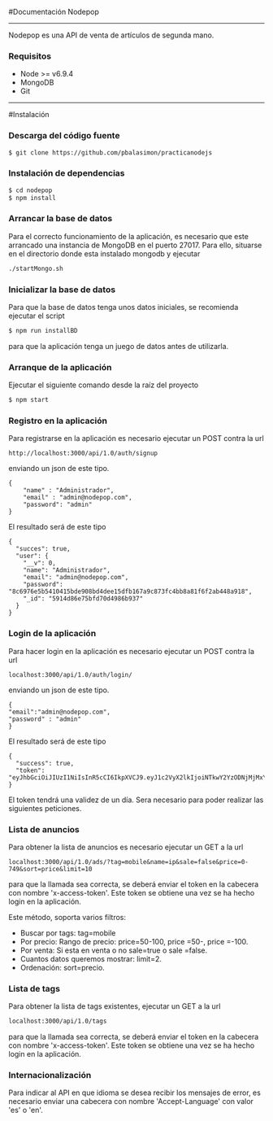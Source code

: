 #Documentación Nodepop___Nodepop es una API de venta de artículos de segunda mano.### Requisitos* Node >= v6.9.4* MongoDB* Git___#Instalación### Descarga del código fuente```sh$ git clone https://github.com/pbalasimon/practicanodejs```### Instalación de dependencias```sh$ cd nodepop$ npm install```### Arrancar la base de datosPara el correcto funcionamiento de la aplicación, es necesario que este arrancado una instancia de MongoDB en el puerto 27017. Para ello, situarse en el directorio donde esta instalado mongodb y ejecutar```sh./startMongo.sh```### Inicializar la base de datosPara que la base de datos tenga unos datos iniciales, se recomienda ejecutar el script```sh$ npm run installBD```para que la aplicación tenga un juego de datos antes de utilizarla.### Arranque de la aplicaciónEjecutar el siguiente comando desde la raíz del proyecto```sh$ npm start```### Registro en la aplicaciónPara registrarse en la aplicación es necesario ejecutar un POST contra la url```http://localhost:3000/api/1.0/auth/signup```enviando un json de este tipo.```{	"name" : "Administrador",	"email" : "admin@nodepop.com",	"password": "admin"}```El resultado será de este tipo```{  "succes": true,  "user": {    "__v": 0,    "name": "Administrador",    "email": "admin@nodepop.com",    "password": "8c6976e5b5410415bde908bd4dee15dfb167a9c873fc4bb8a81f6f2ab448a918",    "_id": "5914d86e75bfd70d4986b937"  }}```### Login de la aplicaciónPara hacer login en la aplicación es necesario ejecutar un POST contra la url````localhost:3000/api/1.0/auth/login/````enviando un json de este tipo. ```{"email":"admin@nodepop.com","password" : "admin"}```El resultado será de este tipo```{  "success": true,  "token": "eyJhbGciOiJIUzI1NiIsInR5cCI6IkpXVCJ9.eyJ1c2VyX2lkIjoiNTkwY2YzODNjMjMxYmE3N2VhOTk5OWU4IiwiZW1haWwiOiJhZG1pbkBub2RlcG9wLmNvbSIsImlhdCI6MTQ5NDY3MTc4MCwiZXhwIjoxNDk0NzU4MTgwfQ.RXJxHaYYMyGGGEeaErV6iDGmLc96sKg19FcRV6RiYSM"}```El token tendrá una validez de un día. Sera necesario para poder realizar las siguientes peticiones.### Lista de anunciosPara obtener la lista de anuncios es necesario ejecutar un GET a la url```localhost:3000/api/1.0/ads/?tag=mobile&name=ip&sale=false&price=0-749&sort=price&limit=10```para que la llamada sea correcta, se deberá enviar el token en la cabecera con nombre 'x-access-token'. Este token se obtiene una vez se ha hecho login en la aplicación.Este método, soporta varios filtros:* Buscar por tags: tag=mobile* Por precio: Rango de precio: price=50-100, price =50-, price =-100.* Por venta: Si esta en venta o no sale=true o sale =false.* Cuantos datos queremos mostrar: limit=2.* Ordenación: sort=precio.### Lista de tagsPara obtener la lista de tags existentes, ejecutar un GET a la url
```shlocalhost:3000/api/1.0/tags```
para que la llamada sea correcta, se deberá enviar el token en la cabecera con nombre 'x-access-token'. Este token se obtiene una vez se ha hecho login en la aplicación.

### Internacionalización
Para indicar al API en que idioma se desea recibir los mensajes de error, es necesario enviar una cabecera con nombre 'Accept-Language' con valor 'es' o 'en'.